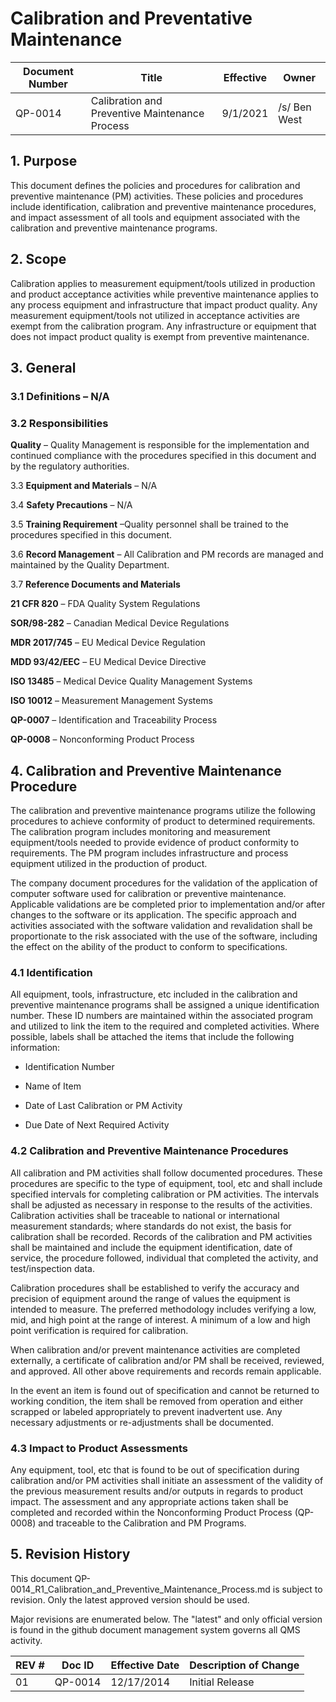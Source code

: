 # Calibration and Preventative Maintenance

Document Number|Title|Effective|Owner
---------------|-------------------------------------|----|-----
QP-0014|Calibration and Preventive Maintenance Process|9/1/2021|/s/ Ben West

## 1.  **Purpose**

 This document defines the policies and procedures for calibration and
 preventive maintenance (PM) activities. These policies and procedures
 include identification, calibration and preventive maintenance
 procedures, and impact assessment of all tools and equipment
 associated with the calibration and preventive maintenance programs.

## 2.  **Scope**

 Calibration applies to measurement equipment/tools utilized in
 production and product acceptance activities while preventive
 maintenance applies to any process equipment and infrastructure that
 impact product quality. Any measurement equipment/tools not utilized
 in acceptance activities are exempt from the calibration program. Any
 infrastructure or equipment that does not impact product quality is
 exempt from preventive maintenance.

## 3.  **General**

### 3.1  **Definitions** – N/A

### 3.2  **Responsibilities**

 **Quality** – Quality Management is responsible for the implementation
 and continued compliance with the procedures specified in this
 document and by the regulatory authorities.

3.3  **Equipment and Materials** – N/A

3.4  **Safety Precautions** – N/A

3.5  **Training Requirement** –Quality personnel shall be trained to the
     procedures specified in this document.

3.6  **Record Management** – All Calibration and PM records are managed
     and maintained by the Quality Department.

3.7  **Reference Documents and Materials**

 **21 CFR 820** – FDA Quality System Regulations

 **SOR/98-282** – Canadian Medical Device Regulations

 **MDR 2017/745** – EU Medical Device Regulation

 **MDD 93/42/EEC** – EU Medical Device Directive

 **ISO 13485** – Medical Device Quality Management Systems

 **ISO 10012** – Measurement Management Systems

 **QP-0007** – Identification and Traceability Process

 **QP-0008** – Nonconforming Product Process

## 4.  **Calibration and Preventive Maintenance Procedure**

The calibration and preventive maintenance programs utilize the
following procedures to achieve conformity of product to determined
requirements. The calibration program includes monitoring and
measurement equipment/tools needed to provide evidence of product
conformity to requirements. The PM program includes infrastructure and
process equipment utilized in the production of product.

The company document procedures for the validation of the application
of computer software used for calibration or preventive maintenance.
Applicable validations are be completed prior to implementation and/or
after changes to the software or its application. The specific
approach and activities associated with the software validation and
revalidation shall be proportionate to the risk associated with the
use of the software, including the effect on the ability of the
product to conform to specifications.

### 4.1  **Identification**

 All equipment, tools, infrastructure, etc included in the calibration
 and preventive maintenance programs shall be assigned a unique
 identification number. These ID numbers are maintained within the
 associated program and utilized to link the item to the required and
 completed activities. Where possible, labels shall be attached the
 items that include the following information:

-   Identification Number

-   Name of Item

-   Date of Last Calibration or PM Activity

-   Due Date of Next Required Activity

### 4.2   **Calibration and Preventive Maintenance Procedures**

All calibration and PM activities shall follow documented procedures.
These procedures are specific to the type of equipment, tool, etc and
shall include specified intervals for completing calibration or PM
activities. The intervals shall be adjusted as necessary in response
to the results of the activities. Calibration activities shall be
traceable to national or international measurement standards; where
standards do not exist, the basis for calibration shall be recorded.
Records of the calibration and PM activities shall be maintained and
include the equipment identification, date of service, the procedure
followed, individual that completed the activity, and test/inspection
data.

Calibration procedures shall be established to verify the accuracy and
precision of equipment around the range of values the equipment is
intended to measure. The preferred methodology includes verifying a
low, mid, and high point at the range of interest. A minimum of a low
and high point verification is required for calibration.

When calibration and/or prevent maintenance activities are completed
externally, a certificate of calibration and/or PM shall be received,
reviewed, and approved. All other above requirements and records
remain applicable.

In the event an item is found out of specification and cannot be
returned to working condition, the item shall be removed from
operation and either scrapped or labeled appropriately to prevent
inadvertent use. Any necessary adjustments or re-adjustments shall be
documented.

### 4.3  **Impact to Product Assessments**

Any equipment, tool, etc that is found to be out of specification
during calibration and/or PM activities shall initiate an assessment
of the validity of the previous measurement results and/or outputs in
regards to product impact. The assessment and any appropriate actions
taken shall be completed and recorded within the Nonconforming Product
Process (QP-0008) and traceable to the Calibration and PM Programs.

## 5.      Revision History

This document  QP-0014_R1_Calibration_and_Preventive_Maintenance_Process.md
is subject to revision. Only the latest approved version should be used.

Major revisions are enumerated below.
The "latest" and only official version is found in the github document management system governs all QMS activity.

REV #|Doc ID|Effective Date|Description of Change
-----|------|--------------|---------------------
01   | QP-0014|12/17/2014|Initial Release
